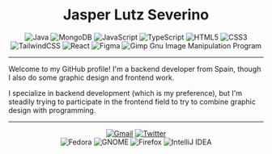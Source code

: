 <div align="center">
  <h1>Jasper Lutz Severino</h1>

  <div>
    <img alt="Java" src="https://img.shields.io/badge/java-%23ED8B00.svg?style=flat&logo=oracle&logoColor=white" >
    <img alt="MongoDB" src="https://img.shields.io/badge/MongoDB-%234ea94b.svg?style=flate&logo=mongodb&logoColor=white" >
    <img alt="JavaScript" src="https://img.shields.io/badge/javascript-%23323330.svg?style=flat&logo=javascript&logoColor=%23F7DF1" >
    <img alt="TypeScript" src="https://img.shields.io/badge/typescript-%23007ACC.svg?style=flat&logo=typescript&logoColor=white" >
    <img alt="HTML5" src="https://img.shields.io/badge/html5-%23E34F26.svg?style=flat&logo=html5&logoColor=white" >
    <img alt="CSS3" src="https://img.shields.io/badge/css3-%231572B6.svg?style=flat&logo=css3&logoColor=white" >
    <img alt="TailwindCSS" src="https://img.shields.io/badge/tailwindcss-%2338B2AC.svg?style=flat&logo=tailwind-css&logoColor=white" >
    <img alt="React" src="https://img.shields.io/badge/react-%2320232a.svg?style=flat&logo=react&logoColor=%2361DAFB" >
    <img alt="Figma" src="https://img.shields.io/badge/figma-%23F24E1E.svg?style=flat&logo=figma&logoColor=white" >
    <img alt="Gimp Gnu Image Manipulation Program" src="https://img.shields.io/badge/Gimp-657D8B?style=flat&logo=gimp&logoColor=FFFFFF" >
  </div>
</div>

---

Welcome to my GitHub profile! I'm a backend developer from Spain, though I also do some graphic design and frontend work.

I specialize in backend development (which is my preference), but I'm steadily trying to participate in the frontend field to try to combine graphic design with programming.

---

<div align="center">
  <a href="mailto:jasperlutzseverino@gmail.com"><img alt="Gmail" src="https://img.shields.io/badge/jasperlutzseverino-D14836?style=flat&logo=gmail&logoColor=white"></a>
  <a href="https://twitter.com/LutzSeverino"><img alt="Twitter" src="https://img.shields.io/badge/LutzSeverino-%231DA1F2.svg?style=flat&logo=Twitter&logoColor=white"></a><br>
  <img alt="Fedora" src="https://img.shields.io/badge/Fedora-294172?style=flat&logo=fedora&logoColor=white" >
  <img alt="GNOME" src="https://img.shields.io/badge/GNOME-4A86CF?style=flat&logo=GNOME&logoColor=white" >
  <img alt="Firefox" src="https://img.shields.io/badge/Firefox-FF7139?style=flat&logo=Firefox-Browser&logoColor=white" >
  <img alt="IntelliJ IDEA" src="https://img.shields.io/badge/IntelliJIDEA-000000.svg?style=flat&logo=intellij-idea&logoColor=white" >
</div>

<!--
**Frequential/frequential** is a ✨ _special_ ✨ repository because its `README.md` (this file) appears on your GitHub profile.

Here are some ideas to get you started:

- 🔭 I’m currently working on ...
- 🌱 I’m currently learning ...
- 👯 I’m looking to collaborate on ...
- 🤔 I’m looking for help with ...
- 💬 Ask me about ...
- 📫 How to reach me: ... 
- ⚡ Fun fact: ...
-->
